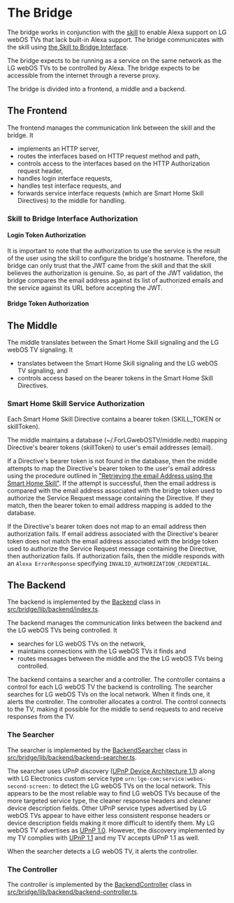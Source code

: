 # The Bridge

The bridge works in conjunction with the [skill](./skill.md#the-skill) to enable Alexa support on LG webOS TVs that lack built-in Alexa support. The bridge communicates with the skill using [the Skill to Bridge Interface](./skill-to-bridge-interface.md#the-skill-to-bridge-interface).

The bridge expects to be running as a service on the same network as the LG webOS TVs to be controlled by Alexa. The bridge expects to be accessible from the internet through a reverse proxy.

The bridge is divided into a frontend, a middle and a backend.

## The Frontend

The frontend manages the communication link between the skill and the bridge. It

- implements an HTTP server,
- routes the interfaces based on HTTP request method and path,
- controls access to the interfaces based on the HTTP Authorization request header,
- handles login interface requests,
- handles test interface requests, and
- forwards service interface requests (which are Smart Home Skill Directives) to the middle for handling.

### Skill to Bridge Interface Authorization

#### Login Token Authorization

It is important to note that the authorization to use the service is the result of the user using the skill to configure the bridge's hostname. Therefore, the bridge can only trust that the JWT came from the skill and that the skill believes the authorization is genuine. So, as part of the JWT validation, the bridge compares the email address against its list of authorized emails and the service against its URL before accepting the JWT.

#### Bridge Token Authorization

## The Middle

The middle translates between the Smart Home Skill signaling and the LG webOS TV signaling. It

- translates between the Smart Home Skill signaling and the LG webOS TV signaling, and
- controls access based on the bearer tokens in the Smart Home Skill Directives.

### Smart Home Skill Service Authorization

Each Smart Home Skill Directive contains a bearer token (SKILL_TOKEN or skillToken).

The middle maintains a database (~/.ForLGwebOSTV/middle.nedb) mapping Directive's bearer tokens (skillToken) to user's email addresses (email).

If a Directive's bearer token is not found in the database, then the middle attempts to map the Directive's bearer token to the user's email address using the procedure outlined in ["Retrieving the email Address using the Smart Home Skill"](./skill.md#retrieving-the-email-address-using-the-smart-home-skill). If the attempt is successful, then the email address is compared with the email address associated with the bridge token used to authorize the Service Request message containing the Directive. If they match, then the bearer token to email address mapping is added to the database.

If the Directive's bearer token does not map to an email address then authorization fails. If email address associated with the Directive's bearer token does not match the email address associated with the bridge token used to authorize the Service Request message containing the Directive, then authorization fails. If authorization fails, then the middle responds with an `Alexa ErrorResponse` specifying `INVALID_AUTHORIZATION_CREDENTIAL`.

## The Backend

The backend is implemented by the [Backend](../../../docs/classes/src/bridge/lib/backend/index.ts) class in [src/bridge/lib/backend/index.ts](../../../src/bridge/lib/backend/index.ts).

The backend manages the communication links between the backend and the LG webOS TVs being controlled. It

- searches for LG webOS TVs on the network,
- maintains connections with the LG webOS TVs it finds and
- routes messages between the middle and the the LG webOS TVs being controlled.

The backend contains a searcher and a controller. The controller contains a control for each LG webOS TV the backend is controlling. The searcher searches for LG webOS TVs on the local network. When it finds one, it alerts the controller. The controller allocates a control. The control connects to the TV, making it possible for the middle to send requests to and receive responses from the TV.

### The Searcher

The searcher is implemented by the [BackendSearcher](../../../docs/classes/bridge_lib_backend_backend_searcher.BackendSearcher.md) class in [src/bridge/lib/backend/backend-searcher.ts](../../../src/bridge/lib/backend/backend-searcher.ts).

The searcher uses UPnP discovery ([UPnP Device Architecture 1.1](https://upnp.org/specs/arch/UPnP-arch-DeviceArchitecture-v1.1.pdf)) along with LG Electronics custom service type `urn:lge-com:service:webos-second-screen:` to detect the LG webOS TVs on the local network. This appears to be the most reliable way to find LG webOS TVs because of the more targeted service type, the cleaner response headers and cleaner device description fields. Other UPnP service types advertised by LG webOS TVs appear to have either less consistent response headers or device description fields making it more difficult to identify them. My LG webOS TV advertises as [UPnP 1.0](https://upnp.org/specs/arch/UPnP-arch-DeviceArchitecture-v1.0.pdf). However, the discovery implemented by my TV complies with [UPnP 1.1](https://upnp.org/specs/arch/UPnP-arch-DeviceArchitecture-v1.1.pdf) and my TV accepts UPnP 1.1 as well.

When the searcher detects a LG webOS TV, it alerts the controller.

### The Controller

The controller is implemented by the [BackendController](../../../docs/classes/bridge_lib_backend_backend_controller.BackendController.md) class in [src/bridge/lib/backend/backend-controller.ts](../../../src/bridge/lib/backend/backend-controller.ts).
